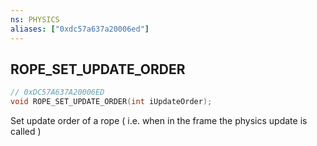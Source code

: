 ```yaml
---
ns: PHYSICS
aliases: ["0xdc57a637a20006ed"]
---
```

## ROPE_SET_UPDATE_ORDER

```c
// 0xDC57A637A20006ED
void ROPE_SET_UPDATE_ORDER(int iUpdateOrder);
```

Set update order of a rope ( i.e. when in the frame the physics update is called )

